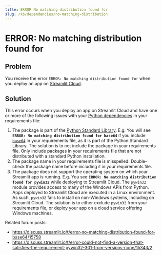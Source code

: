 ```yaml
---
title: ERROR No matching distribution found for
slug: /kb/dependencies/no-matching-distribution
---
```


# ERROR: No matching distribution found for

## Problem

You receive the error `ERROR: No matching distribution found for` when you deploy an app on [Streamlit Cloud](https://streamlit.io/cloud).

## Solution

This error occurs when you deploy an app on Streamlit Cloud and have one or more of the following issues with your [Python dependencies](/streamlit-cloud/community#add-python-dependencies) in your requirements file:

1. The package is part of the [Python Standard Library](https://docs.python.org/3/py-modindex.html). E.g. You will see **`ERROR: No matching distribution found for base64`** if you include [`base64`](https://docs.python.org/3/library/base64.html) in your requirements file, as it is part of the Python Standard Library. The solution is to not include the package in your requirements file. Only include packages in your requirements file that are not distributed with a standard Python installation.
2. The package name in your requirements file is misspelled. Double-check the package name before including it in your requirements file.
3. The package does not support the operating system on which your Streamlit app is running. E.g. You see **`ERROR: No matching distribution found for pywin32`** while deploying to Streamlit Cloud. The `pywin32` module provides access to many of the Windows APIs from Python. Apps deployed to Streamlit Cloud are executed in a Linux environment. As such, `pywin32` fails to install on non-Windows systems, including on Streamlit Cloud. The solution is to either exclude `pywin32` from your requirements file, or deploy your app on a cloud service offering Windows machines.

Related forum posts:
- https://discuss.streamlit.io/t/error-no-matching-distribution-found-for-base64/15758 
- https://discuss.streamlit.io/t/error-could-not-find-a-version-that-satisfies-the-requirement-pywin32-301-from-versions-none/15343/2 
